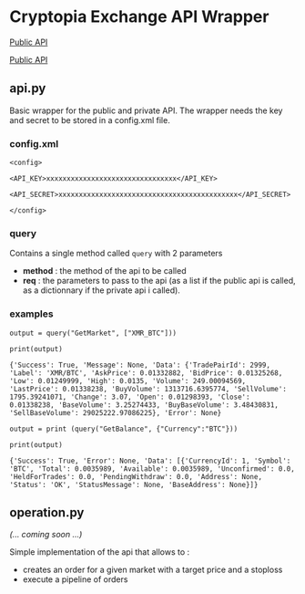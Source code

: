 # Cryptopia Exchange API Wrapper

[Public API](https://support.cryptopia.co.nz/csm?id=kb_article&sys_id=40e9c310dbf9130084ed147a3a9619eb)

[Public API](https://support.cryptopia.co.nz/csm?id=kb_article&sys_id=a75703dcdbb9130084ed147a3a9619bc)

## api.py
Basic wrapper for the public and private API.
The wrapper needs the key and secret to be stored in a config.xml file.

### config.xml
```
<config>

<API_KEY>xxxxxxxxxxxxxxxxxxxxxxxxxxxxxxxx</API_KEY>

<API_SECRET>xxxxxxxxxxxxxxxxxxxxxxxxxxxxxxxxxxxxxxxxxxxx</API_SECRET>

</config>
```

### query
Contains a single method called `query` with 2 parameters
- **method** : the method of the api to be called
- **req** : the parameters to pass to the api (as a list if the public api is called, as a dictionnary if the private api i called).

### examples 
```
output = query("GetMarket", ["XMR_BTC"]))

print(output)

{'Success': True, 'Message': None, 'Data': {'TradePairId': 2999, 'Label': 'XMR/BTC', 'AskPrice': 0.01332882, 'BidPrice': 0.01325268, 'Low': 0.01249999, 'High': 0.0135, 'Volume': 249.00094569, 'LastPrice': 0.01338238, 'BuyVolume': 1313716.6395774, 'SellVolume': 1795.39241071, 'Change': 3.07, 'Open': 0.01298393, 'Close': 0.01338238, 'BaseVolume': 3.25274433, 'BuyBaseVolume': 3.48430831, 'SellBaseVolume': 29025222.97086225}, 'Error': None}

output = print (query("GetBalance", {"Currency":"BTC"}))

print(output)

{'Success': True, 'Error': None, 'Data': [{'CurrencyId': 1, 'Symbol': 'BTC', 'Total': 0.0035989, 'Available': 0.0035989, 'Unconfirmed': 0.0, 'HeldForTrades': 0.0, 'PendingWithdraw': 0.0, 'Address': None, 'Status': 'OK', 'StatusMessage': None, 'BaseAddress': None}]}
```

## operation.py 
_(... coming soon ...)_

Simple implementation of the api that allows to : 
- creates an order for a given market with a target price and a stoploss
- execute a pipeline of orders


